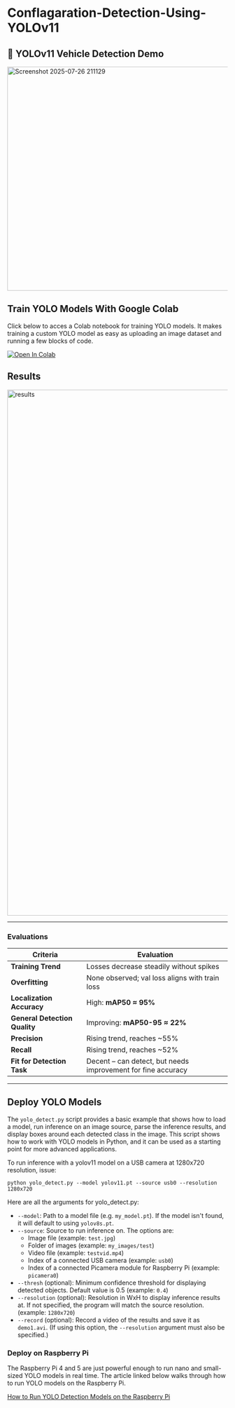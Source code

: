 # Conflagaration-Detection-Using-YOLOv11
## 🎥 YOLOv11 Vehicle Detection Demo
<img width="799" height="511" alt="Screenshot 2025-07-26 211129" src="https://github.com/user-attachments/assets/6371e081-21dc-40de-8f35-39a4c23cf245" />


## Train YOLO Models With Google Colab

Click below to acces a Colab notebook for training YOLO models. It makes training a custom YOLO model as easy as uploading an image dataset and running a few blocks of code.

<a href="https://colab.research.google.com/github/ruanwensheng/License-Plate-Detection-Using-YOLOv11-/blob/main/License_Plate_Detection.ipynb" target="_parent"><img src="https://colab.research.google.com/assets/colab-badge.svg" alt="Open In Colab"/></a>
## Results
<img width="2400" height="1200" alt="results" src="https://github.com/user-attachments/assets/8234ad7e-b83b-4569-90dd-a93a3fafe90b" />


---

### Evaluations

| Criteria                     | Evaluation |
|-----------------------------|------------|
| **Training Trend**          | Losses decrease steadily without spikes |
| **Overfitting**             | None observed; val loss aligns with train loss |
| **Localization Accuracy**   | High: **mAP50 ≈ 95%** |
| **General Detection Quality** | Improving: **mAP50-95 ≈ 22%** |
| **Precision**               | Rising trend, reaches ~55% |
| **Recall**                  | Rising trend, reaches ~52% |
| **Fit for Detection Task**  | Decent – can detect, but needs improvement for fine accuracy |

---


## Deploy YOLO Models
The `yolo_detect.py` script provides a basic example that shows how to load a model, run inference on an image source, parse the inference results, and display boxes around each detected class in the image. This script shows how to work with YOLO models in Python, and it can be used as a starting point for more advanced applications. 

To run inference with a yolov11 model on a USB camera at 1280x720 resolution, issue:

```
python yolo_detect.py --model yolov11.pt --source usb0 --resolution 1280x720
```

Here are all the arguments for yolo_detect.py:

- `--model`: Path to a model file (e.g. `my_model.pt`). If the model isn't found, it will default to using `yolov8s.pt`.
- `--source`: Source to run inference on. The options are:
    - Image file (example: `test.jpg`)
    - Folder of images (example: `my_images/test`)
    - Video file (example: `testvid.mp4`)
    - Index of a connected USB camera (example: `usb0`)
    - Index of a connected Picamera module for Raspberry Pi (example: `picamera0`)
- `--thresh` (optional): Minimum confidence threshold for displaying detected objects. Default value is 0.5 (example: `0.4`)
- `--resolution` (optional): Resolution in WxH to display inference results at. If not specified, the program will match the source resolution. (example: `1280x720`)
- `--record` (optional): Record a video of the results and save it as `demo1.avi`. (If using this option, the `--resolution` argument must also be specified.)


### Deploy on Raspberry Pi
The Raspberry Pi 4 and 5 are just powerful enough to run nano and small-sized YOLO models in real time. The article linked below walks through how to run YOLO models on the Raspberry Pi.

[How to Run YOLO Detection Models on the Raspberry Pi](https://www.ejtech.io/learn/yolo-on-raspberry-pi)
